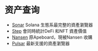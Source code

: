 # 资产查询

- [Sonar](https://sonar.watch/) Solana 生態系最完整的資產瀏覽器
- [Step](https://app.step.finance/en/dashboard) 會同時統計DeFi 和NFT 資產價值
- [Nansen](https://portfolio.nansen.ai/) 原Apeboard，現被Nansen 收購
- [Pulsar](https://app.pulsar.finance/portfolio) 最新支援的資產瀏覽器
